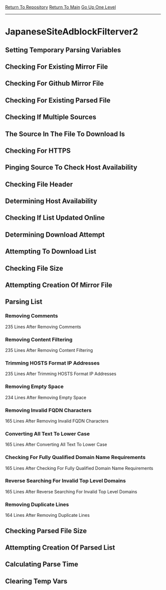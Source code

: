 [Return To Repository](https://github.com/deathbybandaid/piholeparser/)
[Return To Main](https://github.com/deathbybandaid/piholeparser/blob/master/RecentRunLogs/Mainlog.md)
[Go Up One Level](https://github.com/deathbybandaid/piholeparser/blob/master/RecentRunLogs/TopLevelScripts/30-Processing-Blacklists.md)
____________________________________
# JapaneseSiteAdblockFilterver2
## Setting Temporary Parsing Variables
## Checking For Existing Mirror File
## Checking For Github Mirror File
## Checking For Existing Parsed File
## Checking If Multiple Sources
## The Source In The File To Download Is
## Checking For HTTPS
## Pinging Source To Check Host Availability
## Checking File Header
## Determining Host Availability
## Checking If List Updated Online
## Determining Download Attempt
## Attempting To Download List
## Checking File Size
## Attempting Creation Of Mirror File
## Parsing List
### Removing Comments
235 Lines After Removing Comments
### Removing Content Filtering
235 Lines After Removing Content Filtering
### Trimming HOSTS Format IP Addresses
235 Lines After Trimming HOSTS Format IP Addresses
### Removing Empty Space
234 Lines After Removing Empty Space
### Removing Invalid FQDN Characters
165 Lines After Removing Invalid FQDN Characters
### Converting All Text To Lower Case
165 Lines After Converting All Text To Lower Case
### Checking For Fully Qualified Domain Name Requirements
165 Lines After Checking For Fully Qualified Domain Name Requirements
### Reverse Searching For Invalid Top Level Domains
165 Lines After Reverse Searching For Invalid Top Level Domains
### Removing Duplicate Lines
164 Lines After Removing Duplicate Lines
## Checking Parsed File Size
## Attempting Creation Of Parsed List
## Calculating Parse Time
## Clearing Temp Vars
